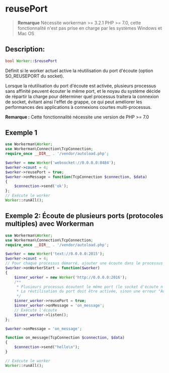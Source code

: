 # reusePort
> **Remarque**
> Nécessite workerman >= 3.2.1 PHP >= 7.0, cette fonctionnalité n'est pas prise en charge par les systèmes Windows et Mac OS

## Description:

```php
bool Worker::$reusePort
```

Définit si le worker actuel active la réutilisation du port d'écoute (option SO_REUSEPORT du socket).

Lorsque la réutilisation du port d'écoute est activée, plusieurs processus sans affinité peuvent écouter le même port, et le noyau du système décide de répartir la charge pour déterminer quel processus traitera la connexion de socket, évitant ainsi l'effet de grappe, ce qui peut améliorer les performances des applications à connexions courtes multi-processus.

**Remarque :** Cette fonctionnalité nécessite une version de PHP >= 7.0

## Exemple 1

```php
use Workerman\Worker;
use Workerman\Connection\TcpConnection;
require_once __DIR__ . '/vendor/autoload.php';

$worker = new Worker('websocket://0.0.0.0:8484');
$worker->count = 4;
$worker->reusePort = true;
$worker->onMessage = function(TcpConnection $connection, $data)
{
    $connection->send('ok');
};
// Exécute le worker
Worker::runAll();
```

## Exemple 2: Écoute de plusieurs ports (protocoles multiples) avec Workerman
```php
use Workerman\Worker;
use Workerman\Connection\TcpConnection;
require_once __DIR__ . '/vendor/autoload.php';

$worker = new Worker('text://0.0.0.0:2015');
$worker->count = 4;
// Pour chaque processus démarré, ajouter une écoute dans le processus actuel
$worker->onWorkerStart = function($worker)
{
    $inner_worker = new Worker('http://0.0.0.0:2016');
    /**
     * Plusieurs processus écoutent le même port (le socket d'écoute n'est pas hérité du processus parent)
     * La réutilisation du port doit être activée, sinon une erreur "Address already in use" sera générée
     */
    $inner_worker->reusePort = true;
    $inner_worker->onMessage = 'on_message';
    // Exécute l'écoute
    $inner_worker->listen();
};

$worker->onMessage = 'on_message';

function on_message(TcpConnection $connection, $data)
{
    $connection->send("hello\n");
}

// Exécute le worker
Worker::runAll();
```
